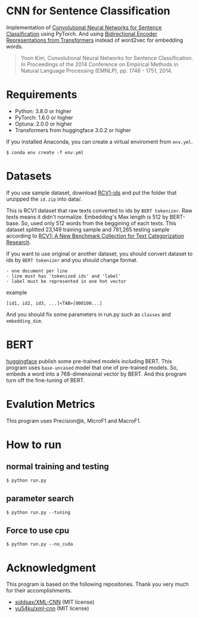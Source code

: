 # CNN for Sentence Classification 
Implementation of [Convolutional Neural Networks for Sentence Classification](https://www.aclweb.org/anthology/D14-1181/) using PyTorch.
And using [Bidirectional Encoder Representations from Transformers](https://arxiv.org/abs/1810.04805) instead of word2vec for embedding words.

> Yoon Kim, Convolutional Neural Networks for Sentence Classification. In Proceedings of the 2014 Conference on Empirical Methods in Natural Language Processing (EMNLP), pp. 1746 - 1751, 2014.

# Requirements
- Python: 3.8.0 or higher
- PyTorch: 1.6.0 or higher
- Optuna: 2.0.0 or higher
- Transformers from huggingface 3.0.2 or higher

If you installed Anaconda, you can create a virtual enviroment from `env.yml`.
```
$ conda env create -f env.yml
```

# Datasets
If you use sample dataset, download [RCV1-ids](https://drive.google.com/file/d/1kBKbH2sOjHZc-jJgayFO5FP8dK8tMrgk/view?usp=sharing) and put the folder that unzipped the `id.zip` into data/.

This is RCV1 dataset that raw texts converted to ids by `BERT tokenizer`.
Raw texts means it didn't normalize.
Embedding's Max length is 512 by BERT-base. So, used only 512 words from the beggining of each texts.
This dataset splitted 23,149 training sample and 781,265 testing sample according to [RCV1: A New Benchmark Collection for Text Categorization Research](https://www.jmlr.org/papers/volume5/lewis04a/lewis04a.pdf). 

If you want to use original or another dataset, you should convert dataset to ids by `BERT tokenizer` and you should change format.
```
- one document per line
- line must has 'tokenized ids' and 'label'
- label must be represented in one hot vector
```
example
```
[id1, id2, id3, ...]<TAB>[000100...]
```
And you should fix some parameters in run.py such as `classes` and `embedding_dim`.


# BERT
[huggingface](https://github.com/huggingface/transformers) publish some pre-trained models including BERT.
This program uses `base-uncased` model that one of pre-trained models.
So, embeds a word into a 768-dimensional vector by BERT.
And this program turn off the fine-tuning of BERT.

# Evalution Metrics
This program uses Precision@k, MicroF1 and MacroF1.

# How to run
## normal training and testing
```
$ python run.py
```

## parameter search
```
$ python run.py --tuning
```

## Force to use cpu
```
$ python run.py --no_cuda
```

# Acknowledgment
This program is based on the following repositories.
Thank you very much for their accomplishments.

- [siddsax/XML-CNN](https://github.com/siddsax/XML-CNN) (MIT license)
- [yu54ku/xml-cnn](https://github.com/yu54ku/xml-cnn) (MIT license)